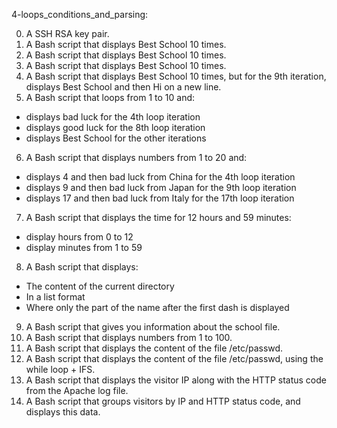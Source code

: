 4-loops_conditions_and_parsing:

0. A SSH RSA key pair.
1. A Bash script that displays Best School 10 times.
2. A Bash script that displays Best School 10 times.
3. A Bash script that displays Best School 10 times.
4. A Bash script that displays Best School 10 times, but for the 9th iteration, displays Best School and then Hi on a new line.
5. A Bash script that loops from 1 to 10 and:
- displays bad luck for the 4th loop iteration
- displays good luck for the 8th loop iteration
- displays Best School for the other iterations
6. A Bash script that displays numbers from 1 to 20 and:
- displays 4 and then bad luck from China for the 4th loop iteration
- displays 9 and then bad luck from Japan for the 9th loop iteration
- displays 17 and then bad luck from Italy for the 17th loop iteration
7. A Bash script that displays the time for 12 hours and 59 minutes:
- display hours from 0 to 12
- display minutes from 1 to 59
8. A Bash script that displays:
- The content of the current directory
- In a list format
- Where only the part of the name after the first dash is displayed
9. A Bash script that gives you information about the school file.
10. A Bash script that displays numbers from 1 to 100.
11. A Bash script that displays the content of the file /etc/passwd.
12. A Bash script that displays the content of the file /etc/passwd, using the while loop + IFS.
13. A Bash script that displays the visitor IP along with the HTTP status code from the Apache log file.
14. A Bash script that groups visitors by IP and HTTP status code, and displays this data.
